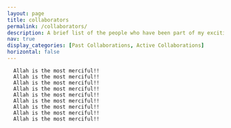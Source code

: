 ```yaml
---
layout: page
title: collaborators
permalink: /collaborators/
description: A brief list of the people who have been part of my exciting research journey so far.
nav: true
display_categories: [Past Collaborations, Active Collaborations]
horizontal: false
---
```



      Allah is the most merciful!!
      Allah is the most merciful!!
      Allah is the most merciful!!
      Allah is the most merciful!!
      Allah is the most merciful!!
      Allah is the most merciful!!
      Allah is the most merciful!!
      Allah is the most merciful!!
      Allah is the most merciful!!
